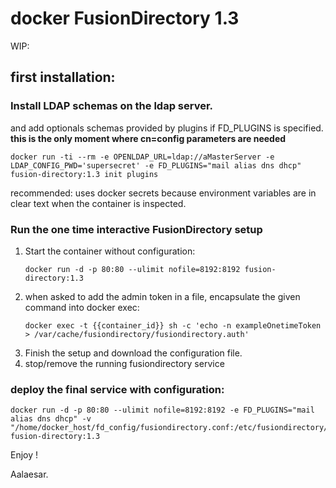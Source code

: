# docker FusionDirectory 1.3

WIP:

## first installation:
### Install LDAP schemas on the ldap server.
and add optionals schemas provided by plugins if FD_PLUGINS is specified.  
__this is the only moment where cn=config parameters are needed__
```shell
docker run -ti --rm -e OPENLDAP_URL=ldap://aMasterServer -e LDAP_CONFIG_PWD='supersecret' -e FD_PLUGINS="mail alias dns dhcp" fusion-directory:1.3 init plugins
```
recommended: uses docker secrets because  environment variables are in clear text when the container is inspected.

### Run the one time interactive FusionDirectory setup
1. Start the container without configuration:
    ```shell
    docker run -d -p 80:80 --ulimit nofile=8192:8192 fusion-directory:1.3
    ```
2. when asked to add the admin token in a file, encapsulate the given command into docker exec:
    ```shell
    docker exec -t {{container_id}} sh -c 'echo -n exampleOnetimeToken > /var/cache/fusiondirectory/fusiondirectory.auth'
    ```
3. Finish the setup and download the configuration file.
4. stop/remove the running fusiondirectory service


### deploy the final service with configuration:
```shell
docker run -d -p 80:80 --ulimit nofile=8192:8192 -e FD_PLUGINS="mail alias dns dhcp" -v "/home/docker_host/fd_config/fusiondirectory.conf:/etc/fusiondirectory/fusiondirectory.conf" fusion-directory:1.3
```

Enjoy !

Aalaesar.